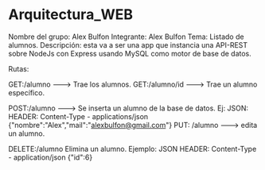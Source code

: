 # Arquitectura_WEB

Nombre del grupo: Alex Bulfon
Integrante: Alex Bulfon
Tema: Listado de alumnos.
Descripción: esta va a ser una app que instancia una API-REST sobre NodeJs con Express usando MySQL como motor de base de datos.

Rutas:

GET:/alumno ---> Trae los alumnos.
GET:/alumno/id ---> Trae un alumno específico. 

POST:/alumno ---> Se inserta un alumno de la base de datos. Ej: JSON: HEADER: Content-Type - applications/json {"nombre":"Alex","mail":"alexbulfon@gmail.com"}
PUT: /alumno ---> edita un alumno. 

DELETE:/alumno Elimina un alumno. Ejemplo: JSON HEADER: Content-Type - application/json {"id":6}
